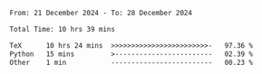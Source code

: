 <!--START_SECTION:waka-->

```txt
From: 21 December 2024 - To: 28 December 2024

Total Time: 10 hrs 39 mins

TeX      10 hrs 24 mins  >>>>>>>>>>>>>>>>>>>>>>>>-   97.36 %
Python   15 mins         >------------------------   02.39 %
Other    1 min           -------------------------   00.23 %
```

<!--END_SECTION:waka-->
